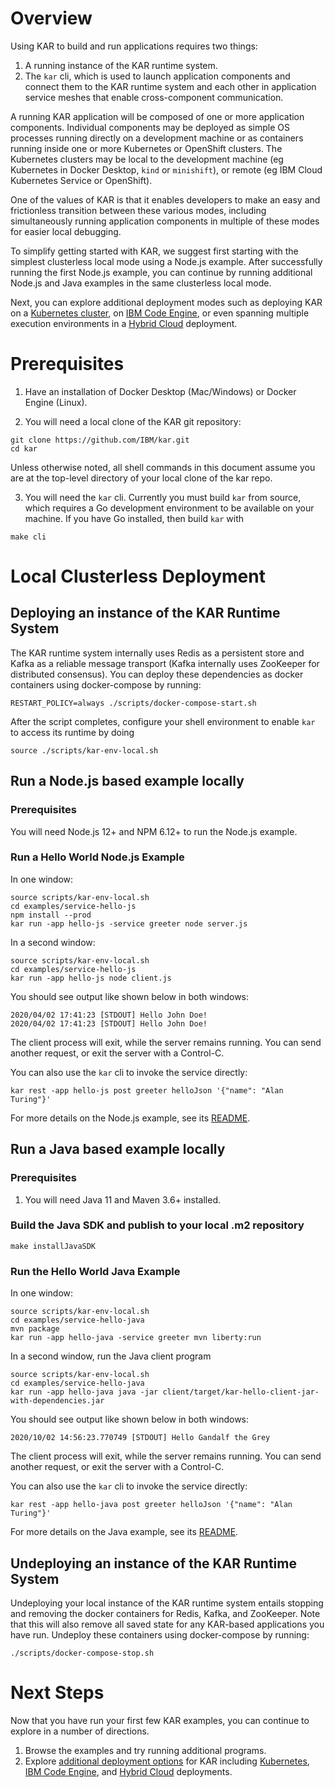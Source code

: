 <!--
# Copyright IBM Corporation 2020,2021
#
# Licensed under the Apache License, Version 2.0 (the "License");
# you may not use this file except in compliance with the License.
# You may obtain a copy of the License at
#
#     http://www.apache.org/licenses/LICENSE-2.0
#
# Unless required by applicable law or agreed to in writing, software
# distributed under the License is distributed on an "AS IS" BASIS,
# WITHOUT WARRANTIES OR CONDITIONS OF ANY KIND, either express or implied.
# See the License for the specific language governing permissions and
# limitations under the License.
-->

# Overview

Using KAR to build and run applications requires two things:
1. A running instance of the KAR runtime system.
2. The `kar` cli, which is used to launch application components and
   connect them to the KAR runtime system and each other in
   application service meshes that enable cross-component
   communication.

A running KAR application will be composed of one or more application
components. Individual components may be deployed as simple OS
processes running directly on a development machine or as containers
running inside one or more Kubernetes or OpenShift clusters. The
Kubernetes clusters may be local to the development machine (eg
Kubernetes in Docker Desktop, `kind` or `minishift`), or remote (eg
IBM Cloud Kubernetes Service or OpenShift). 

One of the values of KAR is that it enables developers to make an easy
and frictionless transition between these various modes, including
simultaneously running application components in multiple of these
modes for easier local debugging.

To simplify getting started with KAR, we suggest first starting with
the simplest clusterless local mode using a Node.js example.
After successfully running the first Node.js example, you can continue
by running additional Node.js and Java examples in the same
clusterless local mode.

Next, you can explore additional deployment modes such as deploying
KAR on a [Kubernetes cluster](kar-deployments.md#kubernetes-and-openshift),
on [IBM Code Engine](kar-deployments.md#ibm-code-engine),
or even spanning multiple execution environments in a
[Hybrid Cloud](kar-deployments.md#hybrid-cloud) deployment.

# Prerequisites

1. Have an installation of Docker Desktop (Mac/Windows) or Docker Engine (Linux).

2.  You will need a local clone of the KAR git repository:
```shell
git clone https://github.com/IBM/kar.git
cd kar
```
Unless otherwise noted, all shell commands in this document assume
you are at the top-level directory of your local clone of the kar repo.

3. You will need the `kar` cli.  Currently you must build `kar` from
source, which requires a Go development environment to be available on
your machine. If you have Go installed, then build `kar` with
```shell
make cli
```

# Local Clusterless Deployment

## Deploying an instance of the KAR Runtime System

The KAR runtime system internally uses Redis as a persistent store and
Kafka as a reliable message transport (Kafka internally uses ZooKeeper
for distributed consensus).  You can deploy these
dependencies as docker containers using docker-compose by running:
```shell
RESTART_POLICY=always ./scripts/docker-compose-start.sh
```

After the script completes, configure your shell environment
to enable `kar` to access its runtime by doing
```shell
source ./scripts/kar-env-local.sh
```

## Run a Node.js based example locally

### Prerequisites

You will need Node.js 12+ and NPM 6.12+ to run the Node.js example.

###  Run a Hello World Node.js Example

In one window:
```shell
source scripts/kar-env-local.sh
cd examples/service-hello-js
npm install --prod 
kar run -app hello-js -service greeter node server.js
```

In a second window:
```shell
source scripts/kar-env-local.sh
cd examples/service-hello-js
kar run -app hello-js node client.js
```

You should see output like shown below in both windows:
```
2020/04/02 17:41:23 [STDOUT] Hello John Doe!
2020/04/02 17:41:23 [STDOUT] Hello John Doe!
```
The client process will exit, while the server remains running. You
can send another request, or exit the server with a Control-C.

You can also use the `kar` cli to invoke the service directly:
```shell
kar rest -app hello-js post greeter helloJson '{"name": "Alan Turing"}'
```

For more details on the Node.js example, see its [README](../examples/service-hello-js/README.md).

## Run a Java based example locally

### Prerequisites

1. You will need Java 11 and Maven 3.6+ installed.

### Build the Java SDK and publish to your local .m2 repository

```shell
make installJavaSDK
```

### Run the Hello World Java Example

In one window:
```shell
source scripts/kar-env-local.sh
cd examples/service-hello-java
mvn package
kar run -app hello-java -service greeter mvn liberty:run
```

In a second window, run the Java client program
```shell
source scripts/kar-env-local.sh
cd examples/service-hello-java
kar run -app hello-java java -jar client/target/kar-hello-client-jar-with-dependencies.jar
```

You should see output like shown below in both windows:
```
2020/10/02 14:56:23.770749 [STDOUT] Hello Gandalf the Grey
```
The client process will exit, while the server remains running. You
can send another request, or exit the server with a Control-C.

You can also use the `kar` cli to invoke the service directly:
```shell
kar rest -app hello-java post greeter helloJson '{"name": "Alan Turing"}'
```

For more details on the Java example, see its [README](../examples/service-hello-java/README.md).


## Undeploying an instance of the KAR Runtime System

Undeploying your local instance of the KAR runtime system entails stopping
and removing the docker containers for Redis, Kafka, and ZooKeeper. Note that
this will also remove all saved state for any KAR-based applications you have run. 
Undeploy these containers using docker-compose by running:
```shell
./scripts/docker-compose-stop.sh
```

# Next Steps

Now that you have run your first few KAR examples, you can continue to
explore in a number of directions.

1. Browse the examples and try running additional programs.
2. Explore [additional deployment options](kar-deployments.md)
   for KAR including [Kubernetes](kar-deployments.md#kubernetes-and-openshift),
   [IBM Code Engine](kar-deployments.md#ibm-code-engine),
   and [Hybrid Cloud](kar-deployments.md#hybrid-cloud) deployments.

